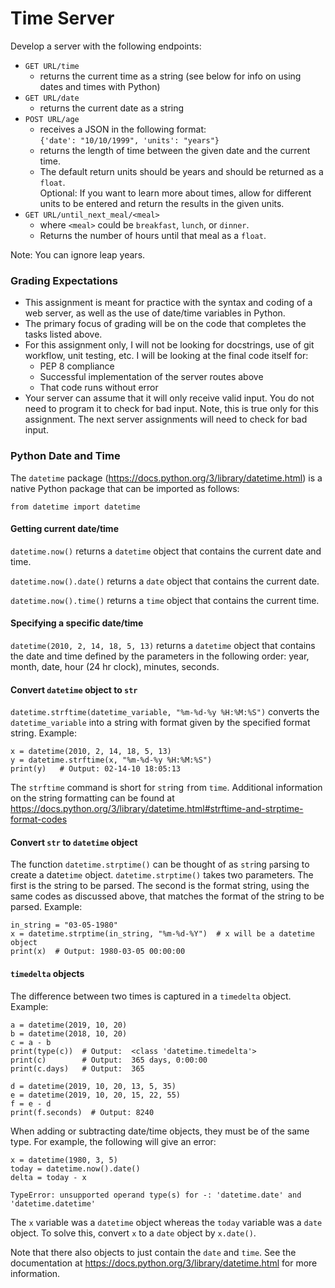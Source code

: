 # Time Server

Develop a server with the following endpoints:

* `GET URL/time`
  + returns the current time as a string (see below for info on using dates 
    and times with Python)
* `GET URL/date`
  + returns the current date as a string
* `POST URL/age`
  + receives a JSON in the following format:  
  `{'date': "10/10/1999", 'units': "years"}`
  + returns the length of time between the given date and the current time.
  + The default return units should be years and should be returned as a 
    `float`.  
    Optional:  If you want to learn more
  about times, allow for different units to be entered and return the results
  in the given units.
 * `GET URL/until_next_meal/<meal>`
   + where `<meal>` could be `breakfast`, `lunch`, or `dinner`.  
   + Returns the number of hours until that meal as a `float`.

Note: You can ignore leap years.

### Grading Expectations
* This assignment is meant for practice with the syntax and coding of a web
  server, as well as the use of date/time variables in Python.
* The primary focus of grading will be on the code that completes the tasks
  listed above.
* For this assignment only, I will not be looking for docstrings, use of git
  workflow, unit testing, etc.  I will be looking at the final code itself for:
  + PEP 8 compliance
  + Successful implementation of the server routes above
  + That code runs without error
* Your server can assume that it will only receive valid input.  You do not need
  to program it to check for bad input.  Note, this is true only for this assignment.
  The next server assignments will need to check for bad input.
  
  
   
### Python Date and Time
The `datetime` package (<https://docs.python.org/3/library/datetime.html>) is
a native Python package that can be imported as follows:

`from datetime import datetime`

#### Getting current date/time

`datetime.now()` returns a `datetime` object that contains the 
current date and time.

`datetime.now().date()` returns a `date` object that contains the current
date.  

`datetime.now().time()` returns a `time` object that contains the current 
time.

#### Specifying a specific date/time
`datetime(2010, 2, 14, 18, 5, 13)` returns a `datetime` object that contains
the date and time defined by the parameters in the following order: year,
month, date, hour (24 hr clock), minutes, seconds.

#### Convert `datetime` object to `str`

`datetime.strftime(datetime_variable, "%m-%d-%y %H:%M:%S")` converts the 
`datetime_variable` into a string with format given by the specified format
string.  Example:
```
x = datetime(2010, 2, 14, 18, 5, 13)
y = datetime.strftime(x, "%m-%d-%y %H:%M:%S")
print(y)   # Output: 02-14-10 18:05:13 
```
The `strftime` command is short for `str`ing `f`rom `time`.  Additional 
information on the string formatting can be found at 
<https://docs.python.org/3/library/datetime.html#strftime-and-strptime-format-codes>

#### Convert `str` to `datetime` object
The function `datetime.strptime()` can be thought of as `str`ing `p`arsing to 
create a date`time` object.  `datetime.strptime()` takes two parameters.  The
first is the string to be parsed.  The second is the format string, using the 
same codes as discussed above, that matches the format of the string to be 
parsed.  Example:
```
in_string = "03-05-1980"
x = datetime.strptime(in_string, "%m-%d-%Y")  # x will be a datetime object
print(x)  # Output: 1980-03-05 00:00:00
```

#### `timedelta` objects
The difference between two times is captured in a `timedelta` object.  Example:
```
a = datetime(2019, 10, 20)
b = datetime(2018, 10, 20)
c = a - b
print(type(c))  # Output:  <class 'datetime.timedelta'>
print(c)        # Output:  365 days, 0:00:00
print(c.days)   # Output:  365

d = datetime(2019, 10, 20, 13, 5, 35)
e = datetime(2019, 10, 20, 15, 22, 55)
f = e - d
print(f.seconds)  # Output: 8240
```

When adding or subtracting date/time objects, they must be of the same type.
For example, the following will give an error:
```
x = datetime(1980, 3, 5)
today = datetime.now().date()
delta = today - x

TypeError: unsupported operand type(s) for -: 'datetime.date' and 
'datetime.datetime'
```
The `x` variable was a `datetime` object whereas the `today` variable was a
`date` object.  To solve this, convert `x` to a `date` object by `x.date()`. 

Note that there also objects to just contain the `date` and `time`.  See
the documentation at <https://docs.python.org/3/library/datetime.html> for
more information.
